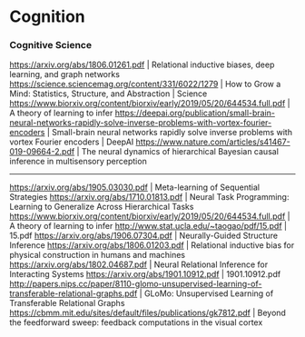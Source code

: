 # Cognition

### Cognitive Science

https://arxiv.org/abs/1806.01261.pdf | Relational inductive biases, deep learning, and graph networks
https://science.sciencemag.org/content/331/6022/1279 | How to Grow a Mind: Statistics, Structure, and Abstraction | Science
https://www.biorxiv.org/content/biorxiv/early/2019/05/20/644534.full.pdf | A theory of learning to infer
https://deepai.org/publication/small-brain-neural-networks-rapidly-solve-inverse-problems-with-vortex-fourier-encoders | Small-brain neural networks rapidly solve inverse problems with vortex Fourier encoders | DeepAI
https://www.nature.com/articles/s41467-019-09664-2.pdf | The neural dynamics of hierarchical Bayesian causal inference in multisensory perception

---

https://arxiv.org/abs/1905.03030.pdf | Meta-learning of Sequential Strategies
https://arxiv.org/abs/1710.01813.pdf | Neural Task Programming: Learning to Generalize Across Hierarchical Tasks
https://www.biorxiv.org/content/biorxiv/early/2019/05/20/644534.full.pdf | A theory of learning to infer
http://www.stat.ucla.edu/~taogao/pdf/15.pdf | 15.pdf
https://arxiv.org/abs/1906.07304.pdf | Neurally-Guided Structure Inference
https://arxiv.org/abs/1806.01203.pdf | Relational inductive bias for physical construction in humans and machines
https://arxiv.org/abs/1802.04687.pdf | Neural Relational Inference for Interacting Systems
https://arxiv.org/abs/1901.10912.pdf | 1901.10912.pdf
http://papers.nips.cc/paper/8110-glomo-unsupervised-learning-of-transferable-relational-graphs.pdf | GLoMo: Unsupervised Learning of Transferable Relational Graphs
https://cbmm.mit.edu/sites/default/files/publications/gk7812.pdf | Beyond the feedforward sweep: feedback computations in the visual cortex

